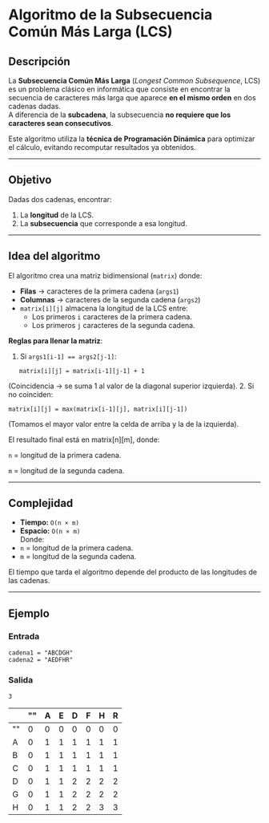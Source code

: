 # Algoritmo de la Subsecuencia Común Más Larga (LCS) 

## Descripción
La **Subsecuencia Común Más Larga** (*Longest Common Subsequence*, LCS) es un problema clásico en informática que consiste en encontrar la secuencia de caracteres más larga que aparece **en el mismo orden** en dos cadenas dadas.  
A diferencia de la **subcadena**, la subsecuencia **no requiere que los caracteres sean consecutivos**.

Este algoritmo utiliza la **técnica de Programación Dinámica** para optimizar el cálculo, evitando recomputar resultados ya obtenidos.

---

##  Objetivo
Dadas dos cadenas, encontrar:
1. La **longitud** de la LCS.
2. La **subsecuencia** que corresponde a esa longitud.

---

## Idea del algoritmo
El algoritmo crea una matriz bidimensional (`matrix`) donde:
- **Filas** → caracteres de la primera cadena (`args1`)
- **Columnas** → caracteres de la segunda cadena (`args2`)
- `matrix[i][j]` almacena la longitud de la LCS entre:
  - Los primeros `i` caracteres de la primera cadena.
  - Los primeros `j` caracteres de la segunda cadena.

**Reglas para llenar la matriz**:
1. Si `args1[i-1] == args2[j-1]`:
```
   matrix[i][j] = matrix[i-1][j-1] + 1
```
   (Coincidencia → se suma 1 al valor de la diagonal superior izquierda).
2. Si no coinciden:
```
matrix[i][j] = max(matrix[i-1][j], matrix[i][j-1])
```
(Tomamos el mayor valor entre la celda de arriba y la de la izquierda).

El resultado final está en matrix[n][m], donde:

`n` = longitud de la primera cadena.

`m` = longitud de la segunda cadena.

---

## Complejidad
- **Tiempo:** `O(n × m)`  
- **Espacio:** `O(n × m)`  
Donde:
- `n` = longitud de la primera cadena.
- `m` = longitud de la segunda cadena.

El tiempo que tarda el algoritmo depende del producto de las longitudes de las cadenas.

---

## Ejemplo

### Entrada
```
cadena1 = "ABCDGH"
cadena2 = "AEDFHR"
```

### Salida
```
3
```

|    | "" | A | E | D | F | H | R |
| -- | -- | - | - | - | - | - | - |
| "" | 0  | 0 | 0 | 0 | 0 | 0 | 0 |
| A  | 0  | 1 | 1 | 1 | 1 | 1 | 1 |
| B  | 0  | 1 | 1 | 1 | 1 | 1 | 1 |
| C  | 0  | 1 | 1 | 1 | 1 | 1 | 1 |
| D  | 0  | 1 | 1 | 2 | 2 | 2 | 2 |
| G  | 0  | 1 | 1 | 2 | 2 | 2 | 2 |
| H  | 0  | 1 | 1 | 2 | 2 | 3 | 3 |
